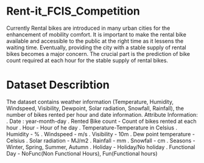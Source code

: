 # Rent-it_FCIS_Competition
Currently Rental bikes are introduced in many urban cities for the enhancement of mobility comfort. It is important to make the rental bike available and accessible to the public at the right time as it lessens the waiting time. Eventually, providing the city with a stable supply of rental bikes becomes a major concern. The crucial part is the prediction of bike count required at each hour for the stable supply of rental bikes.
# Dataset Describtion 
The dataset contains weather information (Temperature, Humidity, Windspeed, Visibility, Dewpoint, Solar radiation, Snowfall, Rainfall), the number of bikes rented per hour and date information. Attribute Information: . Date : year-month-day . Rented Bike count - Count of bikes rented at each hour . Hour - Hour of he day . Temperature-Temperature in Celsius . Humidity - % . Windspeed - m/s . Visibility - 10m . Dew point temperature - Celsius . Solar radiation - MJ/m2 . Rainfall - mm . Snowfall - cm . Seasons - Winter, Spring, Summer, Autumn . Holiday - Holiday/No holiday . Functional Day - NoFunc(Non Functional Hours), Fun(Functional hours)
